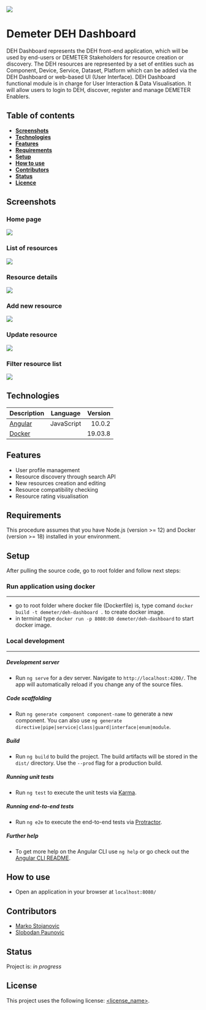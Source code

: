 ![](https://portal.ogc.org/files/?artifact_id=92076)
# Demeter DEH Dashboard

 

DEH Dashboard represents the DEH front-end application, which will be used by end-users or DEMETER Stakeholders for resource creation or discovery. The DEH resources are represented by a set of entities such as Component, Device, Service, Dataset, Platform which can be added via the DEH Dashboard or web-based UI (User Interface). 
DEH Dashboard functional module is in charge for User Interaction & Data Visualisation. It will allow users to login to DEH, discover, register and manage DEMETER Enablers.

 

## Table of contents
* [**Screenshots**](#screenshots)
* [**Technologies**](#technologies)
* [**Features**](#features)
* [**Requirements**](#requirements)
* [**Setup**](#setup)
* [**How to use**](#using)
* [**Contributors**](#contributors)
* [**Status**](#status)
* [**Licence**](#licence)

 

## Screenshots

### Home page
![](screenshots/home.png)

### List of resources
![](screenshots/list.png)

### Resource details
![](screenshots/details.png)

### Add new resource
![](screenshots/add_new.png)

### Update resource
![](screenshots/update.png)

### Filter resource list
![](screenshots/search.png)

 

## Technologies

 

| Description   | Language      | Version |
| ------------- |:-------------:| -------:|
| [Angular][1]  | JavaScript    | 10.0.2  |
| [Docker][2]   |               | 19.03.8 |

 


[1]: https://angular.io/
[2]: https://docs.docker.com/get-docker/

 

## Features

 

* User profile management
* Resource discovery through search API
* New resources creation and editing
* Resource compatibility checking
* Resource rating visualisation

 

## Requirements

 

This procedure assumes that you have Node.js (version >= 12) and Docker (version >= 18) installed in your environment.

 

## Setup

 

After pulling the source code, go to root folder and follow next steps:

 

### Run application using docker
------

 

* go to root folder where docker file (Dockerfile) is, type comand `docker build -t demeter/deh-dashboard .` to create docker image.
* in terminal type `docker run -p 8080:80 demeter/deh-dashboard` to start docker image.  

 

### Local development
------

 

##### Development server

 

* Run `ng serve` for a dev server. Navigate to `http://localhost:4200/`. The app will automatically reload if you change any of the source files.

 

##### Code scaffolding

 

* Run `ng generate component component-name` to generate a new component. You can also use `ng generate directive|pipe|service|class|guard|interface|enum|module`.

 

##### Build

 

* Run `ng build` to build the project. The build artifacts will be stored in the `dist/` directory. Use the `--prod` flag for a production build.

 

##### Running unit tests

 

* Run `ng test` to execute the unit tests via [Karma](https://karma-runner.github.io).

 

##### Running end-to-end tests
* Run `ng e2e` to execute the end-to-end tests via [Protractor](http://www.protractortest.org/).

 

##### Further help

 

* To get more help on the Angular CLI use `ng help` or go check out the [Angular CLI README](https://github.com/angular/angular-cli/blob/master/README.md).

 

## How to use

 

* Open an application in your browser at `localhost:8080/`

 

## Contributors

 

* [Marko Stojanovic](https://github.com/marest94) 
* [Slobodan Paunovic](https://github.com/slobodan82) 

 

## Status
Project is: _in progress_

 

## License
<!--- If you're not sure which open license to use see https://choosealicense.com/--->

 

This project uses the following license: [<license_name>](<link>).